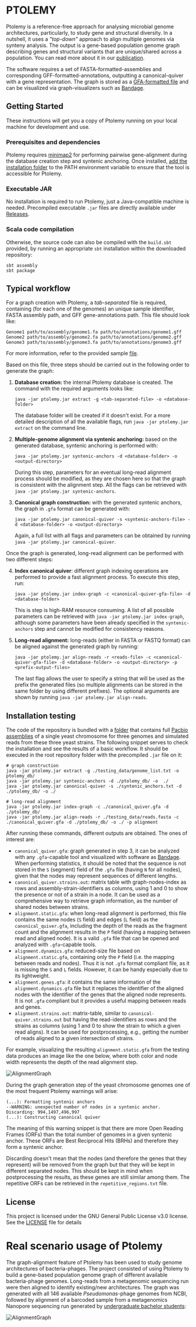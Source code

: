 # PTOLEMY

Ptolemy is a reference-free approach for analysing microbial genome architectures, particularly, to study gene and structural diversity. In a nutshell, it uses a *"top-down"* approach to align multiple genomes via synteny analysis. The output is a gene-based population genome graph describing genes and structural variants that are unique/shared across a population. You can read more about it in our [publication](https://academic.oup.com/bioinformatics/article/34/17/i732/5093246).

The software requires a set of FASTA-formatted-assemblies and corresponding GFF-formatted-annotations, outputting a canonical-quiver with a gene representation. The graph is stored as a [GFA-formatted file](https://github.com/GFA-spec/GFA-spec/blob/master/GFA1.md) and can be visualized via graph-visualizers such as [Bandage](https://rrwick.github.io/Bandage/).

## Getting Started

These instructions will get you a copy of Ptolemy running on your local machine for development and use. 

### Prerequisites and dependencies

Ptolemy requires [minimap2](https://github.com/lh3/minimap2) for performing pairwise gene-alignment during the database creation step and syntenic anchoring. Once installed, [add the installation folder](https://github.com/AbeelLab/ptolemy/issues/5#issuecomment-577418660) to the PATH environment variable to ensure that the tool is accessible for Ptolemy. 

### Executable JAR

No installation is required to run Ptolemy, just a Java-compatible machine is needed. Precompiled executable `.jar` files are directly available under [Releases](https://github.com/AbeelLab/ptolemy/releases/latest).

### Scala code compilation

Otherwise, the source code can also be compiled with the `build.sbt` provided, by running an appropriate `sbt` installation within the downloaded repository:

```
sbt assembly
sbt package
```

## Typical workflow

For a graph creation with Ptolemy, a *tab-separated* file is required, containing (for each one of the genomes) an unique sample identifier, FASTA assembly path, and GFF gene-annotations path. This file should look like:

```
Genome1 path/to/assembly/genome1.fa path/to/annotations/genome1.gff
Genome2 path/to/assembly/genome2.fa path/to/annotations/genome2.gff
Genome3 path/to/assembly/genome3.fa path/to/annotations/genome3.gff
```

For more information, refer to the provided sample [file](./testing_data/genome_list.txt).

Based on this file, three steps should be carried out in the following order to generate the graph:
1. **Database creation:** the internal Ptolemy database is created. The command with the required arguments looks like:
    ```
    java -jar ptolemy.jar extract -g <tab-separated-file> -o <database-folder>
    ```
    The database folder will be created if it doesn't exist. For a more detailed description of all the available flags, run `java -jar ptolemy.jar extract` on the command line. 
  
2. **Multiple-genome alignment via syntenic anchoring:** based on the generated database, syntenic anchoring is performed with:
    ```
    java -jar ptolemy.jar syntenic-anchors -d <database-folder> -o <output-directory>
    ```
    During this step, parameters for an eventual long-read alignment process should be modified, as they are chosen here so that the graph is consistent with the alignment step. All the flags can be retrieved with `java -jar ptolemy.jar syntenic-anchors`. 

3. **Canonical graph construction:** with the generated syntenic anchors, the graph in `.gfa` format can be generated with: 
    ```
    java -jar ptolemy.jar canonical-quiver -s <syntenic-anchors-file> -d <database-folder> -o <output-directory>
    ```
    Again, a full list with all flags and parameters can be obtained by running `java -jar ptolemy.jar canonical-quiver`. 


Once the graph is generated, long-read alignment can be performed with two different steps:

4. **Index canonical quiver**: different graph indexing operations are performed to provide a fast alignment process. To execute this step, run: 
    ```
    java -jar ptolemy.jar index-graph -c <canonical-quiver-gfa-file> -d <database-folder> 
    ```
    This is step is high-RAM resource consuming. A list of all possible parameters can be retrieved with `java -jar ptolemy.jar index-graph`, although some parameters have been already specified in the `syntenic-anchors` step and cannot be modified for consistency reasons.  
    
5. **Long-read alignment:** long-reads (either in FASTA or FASTQ format) can be aligned against the generated graph by running:
    ```
    java -jar ptolemy.jar align-reads -r <reads-file> -c <canonical-quiver-gfa-file> -d <database-folder> -o <output-directory> -p <prefix-output-files>
    ```
    The last flag allows the user to specify a string that will be used as the prefix the generated files (so multiple alignments can be stored in the same folder by using different prefixes). The optional arguments are shown by running `java -jar ptolemy.jar align-reads`.

## Installation testing

The code of the repository is bundled with a [folder](./testing_data/) that contains full [Pacbio assemblies](https://yjx1217.github.io/Yeast_PacBio_2016/data/) of a single yeast chromosome for three genomes and simulated reads from these three yeast strains. The following snippet serves to check the installation and see the results of a basic workflow. It should be executed in the root repository folder with the precompiled `.jar` file on it:
```
# graph construction
java -jar ptolemy.jar extract -g ./testing_data/genome_list.txt -o ptolemy_db/
java -jar ptolemy.jar syntenic-anchors -d ./ptolemy_db/ -o  ./
java -jar ptolemy.jar canonical-quiver -s ./syntenic_anchors.txt -d ./ptolemy_db/ -o ./

# long-read alignment
java -jar ptolemy.jar index-graph -c ./canonical_quiver.gfa -d ./ptolemy_db/
java -jar ptolemy.jar align-reads -r ./testing_data/reads.fasta -c ./canonical_quiver.gfa -d ./ptolemy_db/ -o ./ -p alignment

```

After running these commands, different outputs are obtained. The ones of interest are:

* `canonical_quiver.gfa`: graph generated in step 3, it can be analyzed with any `.gfa`-capable tool and visualized with software as [Bandage](https://rrwick.github.io/Bandage/). When performing statistics, it should be noted that the sequence is not stored in the `S` (segment) field of the `.gfa` file (having `N` for all nodes), given that the nodes may represent sequences of different lengths.
* `canonical_quiver.strains.out`: matrix table with graph-nodes-index as rows and assembly-strain-identifiers as columns, using 1 and 0 to show the presence or not of a strain in a node. It can be used as a comprehensive way to retrieve graph information, as the number of shared nodes between strains. 
* `alignment.static.gfa`: when long-read alignment is performed, this file contains the same nodes (`S` field) and edges (`L` field) as the `canonical_quiver.gfa`, including the depth of the reads as the fragment count and the alignment results in the `P` field (having a mapping between read and aligned node). It is a valid `.gfa` file that can be opened and analyzed with `.gfa`-capable tools. 
* `alignment.dynamics.gfa`: reduced-size file based on `alignment.static.gfa`, containing only the `P` field (i.e. the mapping between reads and nodes). Thus it is not `.gfa` format compliant file, as it is missing the `S` and `L` fields. However, it can be handy especially due to its lightweight. 
* `alignment.genes.gfa`: it contains the same information of the `alignment.dynamics.gfa` file but it replaces the identifier of the aligned nodes with the identifier of the genes that the aligned node represents. It is not `.gfa` compliant but it provides a useful mapping between reads and genes.    
* `alignment.strains.out`: matrix-table, similar to `canonical-quiver.strains.out` but having the read-identifiers as rows and the strains as columns (using 1 and 0 to show the strain to which a given read aligns). It can be used for postprocessing, e.g., getting the number of reads aligned to a given intersection of strains. 

For example, visualizing the resulting `alignment.static.gfa` from the testing data produces an image like the one below, where both color and node width represents the depth of the read alignment step. 

![AlignmentGraph](./images/alignedGraph.png)

During the graph generation step of the yeast chromosome genomes one of the most frequent Ptolemy warnings will arise:
```
(...): Formatting syntenic anchors
--WARNING: unexpected number of nodes in a syntenic anchor. Discarding: 994,1497,496,997
(...): Constructing canonical quiver
```
The meaning of this warning snippet is that there are more Open Reading Frames (ORFs) than the total number of genomes in a given syntenic anchor. These ORFs are Best Reciprocal Hits (BRHs) and therefore they form a syntenic anchor. 

Discarding doesn't mean that the nodes (and therefore the genes that they represent) will be removed from the graph but that they will be kept in different separated nodes. This should be kept in mind when postprocessing the results, as these genes are still similar among them. The repetitive ORFs can be retrieved in the `repetitive_regions.txt` file. 


## License
This project is licensed under the GNU General Public License v3.0 license. See the [LICENSE](LICENSE) file for details

# Real scenario usage of Ptolemy

The graph-alignment feature of Ptolemy has been used to study genome architectures of bacteria-phages. The project consisted of using Ptolemy to build a gene-based population genome graph of different available bacteria-phage genomes. Long-reads from a metagenomic sequencing run were then aligned to identify existing/new architectures. The graph was generated with all 146 available *Pseudomonas*-phage genomes from NCBI, followed by alignment of a barcoded sample from a metagenomics Nanopore sequencing run generated by [undergraduate bachelor students](https://twitter.com/ThomasAbeel/status/1004303927616000000):

![AlignmentGraph](./images/ptolemy_alignment_example.png)
